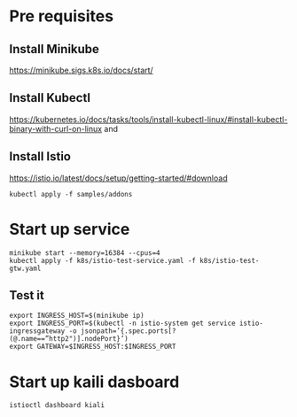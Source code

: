 # Pre requisites
## Install Minikube
https://minikube.sigs.k8s.io/docs/start/

## Install Kubectl
https://kubernetes.io/docs/tasks/tools/install-kubectl-linux/#install-kubectl-binary-with-curl-on-linux
and

## Install Istio
https://istio.io/latest/docs/setup/getting-started/#download

`kubectl apply -f samples/addons`

# Start up service
```
minikube start --memory=16384 --cpus=4
kubectl apply -f k8s/istio-test-service.yaml -f k8s/istio-test-gtw.yaml
```

## Test it
```
export INGRESS_HOST=$(minikube ip)
export INGRESS_PORT=$(kubectl -n istio-system get service istio-ingressgateway -o jsonpath=’{.spec.ports[?(@.name==”http2")].nodePort}’)
export GATEWAY=$INGRESS_HOST:$INGRESS_PORT
```

# Start up kaili dasboard
```
istioctl dashboard kiali

```
